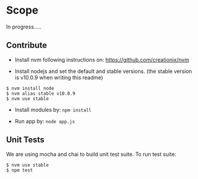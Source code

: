 
# Scope

In progress.....

## Contribute

- Install nvm following instructions on: https://github.com/creationix/nvm

- Install nodejs and set the default and stable versions. (the stable version is v10.0.9 when writing this readme)

```
$ nvm install node
$ nvm alias stable v10.0.9
$ nvm use stable
```

- Install modules by: `npm install`

- Run app by: `node app.js`

## Unit Tests

We are using mocha and chai to build unit test suite. To run test suite:

```
$ nvm use stable
$ npm test
```